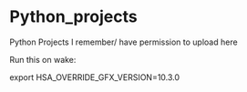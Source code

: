 # Python_projects
Python Projects I remember/ have permission to upload here

Run this on wake:

export HSA_OVERRIDE_GFX_VERSION=10.3.0